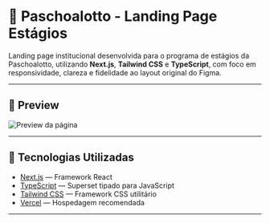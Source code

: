 # 🚀 Paschoalotto - Landing Page Estágios

Landing page institucional desenvolvida para o programa de estágios da Paschoalotto, utilizando **Next.js**, **Tailwind CSS** e **TypeScript**, com foco em responsividade, clareza e fidelidade ao layout original do Figma.

---

## 📸 Preview

![Preview da página](https://lp-paschoalotto.vercel.app/)

---

## 🧰 Tecnologias Utilizadas

- [Next.js](https://nextjs.org/) — Framework React
- [TypeScript](https://www.typescriptlang.org/) — Superset tipado para JavaScript
- [Tailwind CSS](https://tailwindcss.com/) — Framework CSS utilitário
- [Vercel](https://vercel.com/) — Hospedagem recomendada

---

